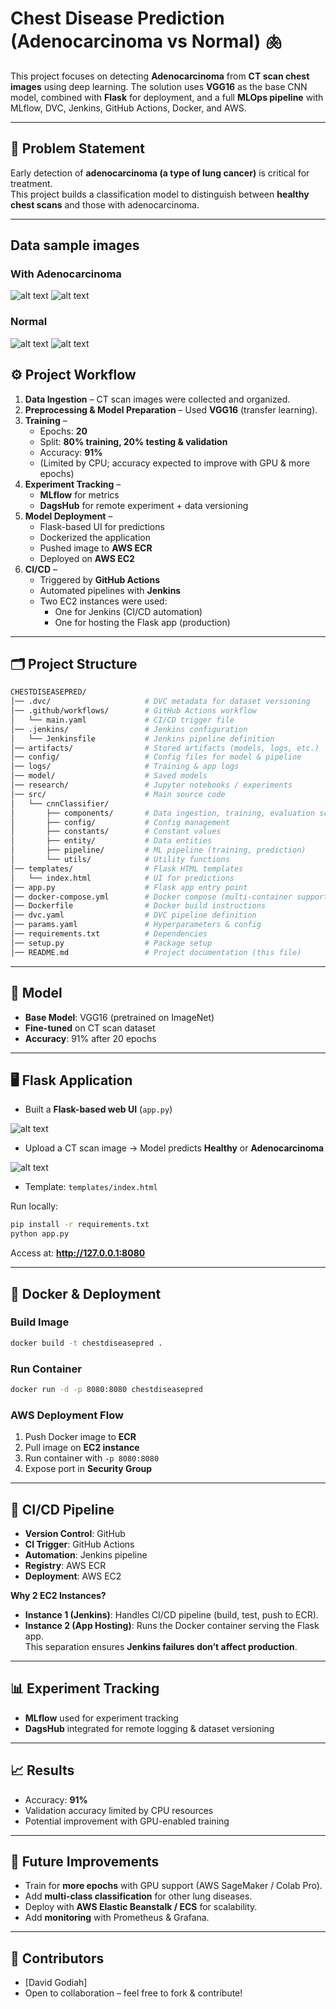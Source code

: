# Chest Disease Prediction (Adenocarcinoma vs Normal) 🫁

This project focuses on detecting **Adenocarcinoma** from **CT scan chest images** using deep learning. 
The solution uses **VGG16** as the base CNN model, combined with **Flask** for deployment, and a full **MLOps pipeline** with MLflow, DVC, Jenkins, GitHub Actions, Docker, and AWS.

---

## 📌 Problem Statement
Early detection of **adenocarcinoma (a type of lung cancer)** is critical for treatment.  
This project builds a classification model to distinguish between **healthy chest scans** and those with adenocarcinoma.

---

## Data sample images

### With Adenocarcinoma
![alt text](<Screenshot 2025-08-22 at 00.31.39.png>)
![alt text](<Screenshot 2025-08-22 at 00.32.18.png>)

### Normal 
![alt text](<Screenshot 2025-08-22 at 00.29.57.png>)
![alt text](<Screenshot 2025-08-22 at 00.30.34.png>)

## ⚙️ Project Workflow
1. **Data Ingestion** – CT scan images were collected and organized.
2. **Preprocessing & Model Preparation** – Used **VGG16** (transfer learning).
3. **Training** – 
   - Epochs: **20**  
   - Split: **80% training, 20% testing & validation**
   - Accuracy: **91%**
   - (Limited by CPU; accuracy expected to improve with GPU & more epochs)
4. **Experiment Tracking** – 
   - **MLflow** for metrics  
   - **DagsHub** for remote experiment + data versioning  
5. **Model Deployment** – 
   - Flask-based UI for predictions  
   - Dockerized the application  
   - Pushed image to **AWS ECR**  
   - Deployed on **AWS EC2**  
6. **CI/CD** –  
   - Triggered by **GitHub Actions**  
   - Automated pipelines with **Jenkins**  
   - Two EC2 instances were used:  
     - One for Jenkins (CI/CD automation)  
     - One for hosting the Flask app (production)

---

## 🗂️ Project Structure

```bash
CHESTDISEASEPRED/
│── .dvc/                     # DVC metadata for dataset versioning
│── .github/workflows/        # GitHub Actions workflow
│   └── main.yaml             # CI/CD trigger file
│── .jenkins/                 # Jenkins configuration
│   └── Jenkinsfile           # Jenkins pipeline definition
│── artifacts/                # Stored artifacts (models, logs, etc.)
│── config/                   # Config files for model & pipeline
│── logs/                     # Training & app logs
│── model/                    # Saved models
│── research/                 # Jupyter notebooks / experiments
│── src/                      # Main source code
│   └── cnnClassifier/
│       ├── components/       # Data ingestion, training, evaluation scripts
│       ├── config/           # Config management
│       ├── constants/        # Constant values
│       ├── entity/           # Data entities
│       ├── pipeline/         # ML pipeline (training, prediction)
│       └── utils/            # Utility functions
│── templates/                # Flask HTML templates
│   └── index.html            # UI for predictions
│── app.py                    # Flask app entry point
│── docker-compose.yml        # Docker compose (multi-container support)
│── Dockerfile                # Docker build instructions
│── dvc.yaml                  # DVC pipeline definition
│── params.yaml               # Hyperparameters & config
│── requirements.txt          # Dependencies
│── setup.py                  # Package setup
│── README.md                 # Project documentation (this file)
```

---

## 🚀 Model
- **Base Model**: VGG16 (pretrained on ImageNet)
- **Fine-tuned** on CT scan dataset
- **Accuracy**: 91% after 20 epochs

---

## 🖥️ Flask Application
- Built a **Flask-based web UI** (`app.py`)  

![alt text](<Screenshot 2025-08-20 at 13.55.11.png>)

- Upload a CT scan image → Model predicts **Healthy** or **Adenocarcinoma**

![alt text](<Screenshot 2025-08-20 at 13.57.13.png>)

- Template: `templates/index.html`

Run locally:
```bash
pip install -r requirements.txt
python app.py
```
Access at: **http://127.0.0.1:8080**

---

## 🐳 Docker & Deployment

### Build Image
```bash
docker build -t chestdiseasepred .
```

### Run Container
```bash
docker run -d -p 8080:8080 chestdiseasepred
```

### AWS Deployment Flow
1. Push Docker image to **ECR**  
2. Pull image on **EC2 instance**  
3. Run container with `-p 8080:8080`  
4. Expose port in **Security Group**  

---

## 🔄 CI/CD Pipeline
- **Version Control**: GitHub  
- **CI Trigger**: GitHub Actions  
- **Automation**: Jenkins pipeline  
- **Registry**: AWS ECR  
- **Deployment**: AWS EC2  

**Why 2 EC2 Instances?**
- **Instance 1 (Jenkins)**: Handles CI/CD pipeline (build, test, push to ECR).  
- **Instance 2 (App Hosting)**: Runs the Docker container serving the Flask app.  
This separation ensures **Jenkins failures don’t affect production**.

---

## 📊 Experiment Tracking
- **MLflow** used for experiment tracking  
- **DagsHub** integrated for remote logging & dataset versioning  

---

## 📈 Results
- Accuracy: **91%**  
- Validation accuracy limited by CPU resources  
- Potential improvement with GPU-enabled training  

---

## 🔮 Future Improvements
- Train for **more epochs** with GPU support (AWS SageMaker / Colab Pro).  
- Add **multi-class classification** for other lung diseases.  
- Deploy with **AWS Elastic Beanstalk / ECS** for scalability.  
- Add **monitoring** with Prometheus & Grafana.  

---

## 🤝 Contributors
- [David Godiah]  
- Open to collaboration – feel free to fork & contribute!  


